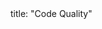 <frontmatter>
title: "Code Quality"
</frontmatter>

<include src="container-inPage-asFlat.md" boilerplate />
